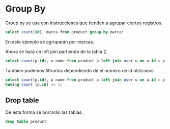 # Group By



Group by se usa con instrucciones que tienden a agrupar ciertos registros.

 

```sql
select count(id), marca from product group by marca:
```



En este ejemplo se agruparán por marcas.



Ahora se hará un left join partiendo de la tabla 2.

```sql
select count(p.id), u name from product p left join user u on u.id = p.created_by group by p.created_by
```



Tambien podemos filtrarlos dependiendo de el número de id utilizados.

```sql
select count(p.id), u name from product p left join user u on u.id = p.created_by group by p.created_by
having count (p.id) >= 2; 
```



## Drop table



De esta forma se borrarán las tablas.



```sql
drop table product
```

